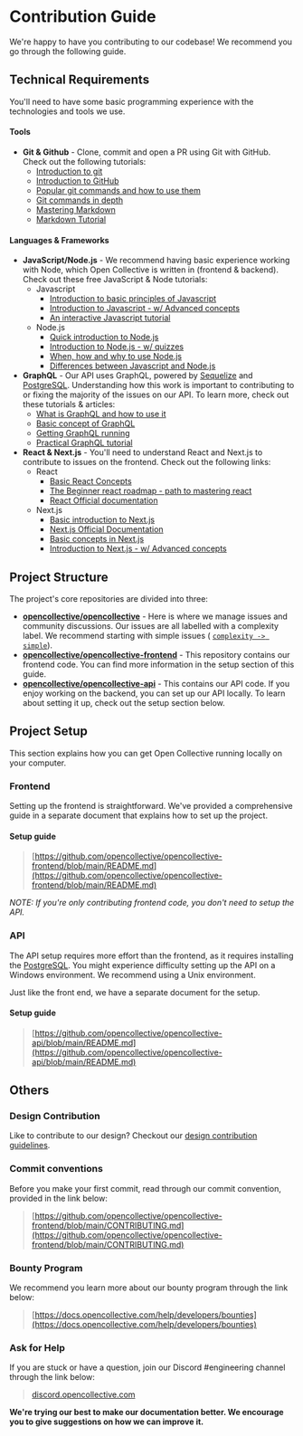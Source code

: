 # Contribution Guide

We're happy to have you contributing to our codebase! We recommend you go through the following guide.

## Technical Requirements

You'll need to have some basic programming experience with the technologies and tools we use.

#### Tools

* **Git & Github** - Clone, commit and open a PR using Git with GitHub. Check out the following tutorials:
  * [Introduction to git](https://www.freecodecamp.org/news/what-is-git-and-how-to-use-it-c341b049ae61/)
  * [Introduction to GitHub](https://product.hubspot.com/blog/git-and-github-tutorial-for-beginners)
  * [Popular git commands and how to use them](https://rogerdudler.github.io/git-guide/)
  * [Git commands in depth](https://medium.com/@george.seif94/a-full-tutorial-on-how-to-use-github-88466bac7d42)
  * [Mastering Markdown](https://guides.github.com/features/mastering-markdown/)
  * [Markdown Tutorial](https://www.markdowntutorial.com/)

#### Languages & Frameworks

* **JavaScript/Node.js** - We recommend having basic experience working with Node, which Open Collective is written in (frontend & backend). Check out these free JavaScript & Node tutorials:
  * Javascript
    * [Introduction to basic principles of Javascript](https://eloquentjavascript.net/)
    * [Introduction to Javascript - w/ Advanced concepts](https://javascript.info/)
    * [An interactive Javascript tutorial](https://www.learn-js.org/)
  * Node.js
    * [Quick introduction to Node.js](https://www.tutorialspoint.com/nodejs/nodejs\_quick\_guide)
    * [Introduction to Node.js - w/ quizzes](https://www.tutorialsteacher.com/nodejs/nodejs-tutorials)
    * [When, how and why to use Node.js](https://www.netguru.com/blog/use-node-js-backend)
    * [Differences between Javascript and Node.js](https://www.educba.com/javascript-vs-node-js/)
* **GraphQL** - Our API uses GraphQL, powered by [Sequelize](http://docs.sequelizejs.com/manual/getting-started.html) and [PostgreSQL](https://www.postgresql.org/). Understanding how this work is important to contributing to or fixing the majority of the issues on our API. To learn more, check out these tutorials & articles:
  * [What is GraphQL and how to use it](https://www.howtographql.com/)
  * [Basic concept of GraphQL](https://medium.com/@kalin.chernev/the-guide-to-learn-graphql-i-wish-i-found-few-months-go-97f9d9ca6f12)
  * [Getting GraphQL running](https://www.freecodecamp.org/news/a-beginners-guide-to-graphql-86f849ce1bec/)
  * [Practical GraphQL tutorial](https://blog.digitalocean.com/learning-graphql-by-doing/)
* **React & Next.js** - You'll need to understand React and Next.js to contribute to issues on the frontend. Check out the following links:
  * React
    * [Basic React Concepts](https://blog.usejournal.com/a-beginners-guide-to-react-36b19943d58f)
    * [The Beginner react roadmap - path to mastering react](https://www.freecodecamp.org/news/learning-react-roadmap-from-scratch-to-advanced-bff7735531b6/)
    * [React Official documentation](https://reactjs.org/tutorial/tutorial.html)
  * Next.js
    * [Basic introduction to Next.js](https://medium.com/front-end-weekly/next-js-what-is-it-9cb2f4af8f27)
    * [Next.js Official Documentation](https://nextjs.org/docs#how-to-use)
    * [Basic concepts in Next.js](https://www.freecodecamp.org/news/an-introduction-to-next-js-for-everyone-507d2d90ab54/)
    * [Introduction to Next.js - w/ Advanced concepts](https://flaviocopes.com/nextjs/)

## Project Structure

The project's core repositories are divided into three:

* [**opencollective/opencollective**](https://github.com/opencollective/opencollective) - Here is where we manage issues and community discussions. Our issues are all labelled with a complexity label. We recommend starting with simple issues ( [`complexity -> simple`](https://github.com/opencollective/opencollective/issues?q=is:issue%20is:open%20label:%22complexity%20%E2%86%92%20simple%22)).
* [**opencollective/opencollective-frontend**](https://github.com/opencollective/opencollective-frontend) - This repository contains our frontend code. You can find more information in the setup section of this guide.
* [**opencollective/opencollective-api**](https://github.com/opencollective/opencollective-api) - This contains our API code. If you enjoy working on the backend, you can set up our API locally. To learn about setting it up, check out the setup section below.

## Project Setup

This section explains how you can get Open Collective running locally on your computer.

### Frontend

Setting up the frontend is straightforward. We've provided a comprehensive guide in a separate document that explains how to set up the project.

#### Setup guide

> [https://github.com/opencollective/opencollective-frontend/blob/main/README.md](https://github.com/opencollective/opencollective-frontend/blob/main/README.md)

_NOTE: If you're only contributing frontend code, you don't need to setup the API._

### API

The API setup requires more effort than the frontend, as it requires installing the [PostgreSQL](https://www.postgresql.org/download/). You might experience difficulty setting up the API on a Windows environment. We recommend using a Unix environment.

Just like the front end, we have a separate document for the setup.

#### Setup guide

> [https://github.com/opencollective/opencollective-api/blob/main/README.md](https://github.com/opencollective/opencollective-api/blob/main/README.md)

## Others

### Design Contribution

Like to contribute to our design? Checkout our [design contribution guidelines](../design/).

### Commit conventions

Before you make your first commit, read through our commit convention, provided in the link below:

> [https://github.com/opencollective/opencollective-frontend/blob/main/CONTRIBUTING.md](https://github.com/opencollective/opencollective-frontend/blob/main/CONTRIBUTING.md)

### Bounty Program

We recommend you learn more about our bounty program through the link below:

> [https://docs.opencollective.com/help/developers/bounties](https://docs.opencollective.com/help/developers/bounties)

### Ask for Help

If you are stuck or have a question, join our Discord #engineering channel through the link below:

> [discord.opencollective.com](https://discord.opencollective.com)

**We're trying our best to make our documentation better. We encourage you to give suggestions on how we can improve it.**
